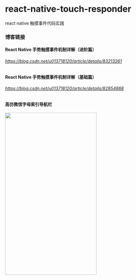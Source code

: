 # react-native-touch-responder
react native 触摸事件代码实践
### 博客链接
#### React Native 手势触摸事件机制详解（进阶篇）
###### https://blog.csdn.net/u013718120/article/details/83213261
#### React Native 手势触摸事件机制详解（基础篇）
###### https://blog.csdn.net/u013718120/article/details/82854868
#### 高仿微信字母索引导航栏
<img width="300" height="530" src="https://img-blog.csdnimg.cn/20181026122731640.jpg?x-oss-process=image/watermark,type_ZmFuZ3poZW5naGVpdGk,shadow_10,text_aHR0cHM6Ly9ibG9nLmNzZG4ubmV0L3UwMTM3MTgxMjA=,size_27,color_FFFFFF,t_70" />
